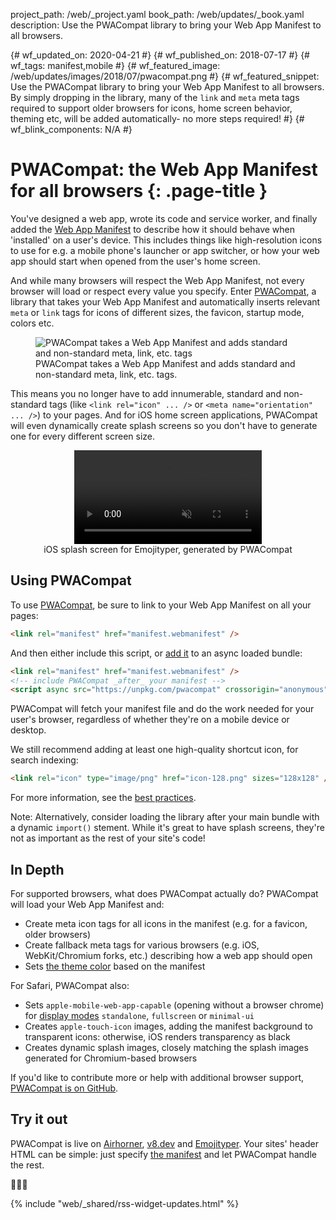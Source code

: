 project_path: /web/_project.yaml
book_path: /web/updates/_book.yaml
description: Use the PWACompat library to bring your Web App Manifest to all browsers.

{# wf_updated_on: 2020-04-21 #}
{# wf_published_on: 2018-07-17 #}
{# wf_tags: manifest,mobile #}
{# wf_featured_image: /web/updates/images/2018/07/pwacompat.png #}
{# wf_featured_snippet: Use the PWACompat library to bring your Web App Manifest to all browsers. By simply dropping in the library, many of the <code>link</code> and <code>meta</code> meta tags required to support older browsers for icons, home screen behavior, theming etc, will be added automatically- no more steps required! #}
{# wf_blink_components: N/A #}

# PWACompat: the Web App Manifest for all browsers {: .page-title }

<style>
  figure.figure-center {
    display: flex;
    align-items: center;
    flex-flow: column;
  }
</style>

You've designed a web app, wrote its code and service worker, and finally added the
[Web App Manifest](/web/fundamentals/web-app-manifest/) to describe how it should behave when
'installed' on a user's device. This includes things like high-resolution icons to use for e.g. a
mobile phone's launcher or app switcher, or how your web app should start when opened from the
user's home screen.

And while many browsers will respect the Web App Manifest, not every browser will load or respect
every value you specify. Enter [PWACompat](https://github.com/GoogleChromeLabs/pwacompat), a
library that takes your Web App Manifest and automatically inserts relevant `meta` or `link` tags
for icons of different sizes, the favicon, startup mode, colors etc.

<figure class="figure-center">
  <img src="/web/updates/images/2018/07/webmanifest.png"
       alt="PWACompat takes a Web App Manifest and adds standard and non-standard meta, link, etc. tags" />
  <figcaption>
    PWACompat takes a Web App Manifest and adds standard and non-standard meta, link, etc. tags.
  </figcaption>
</figure>

This means you no longer have to add innumerable, standard and non-standard tags (like
`<link rel="icon" ... />` or `<meta name="orientation" ... />`) to your pages. And for iOS home
screen applications, PWACompat will even dynamically create splash screens so you don't have to
generate one for every different screen size.

<figure class="figure-center">
  <video autoplay muted loop src="/web/updates/images/2018/07/emojityper-ios.mp4"></video>
  <figcaption>iOS splash screen for Emojityper, generated by PWACompat</figcaption>
</figure>

## Using PWACompat

To use [PWACompat](https://github.com/GoogleChromeLabs/pwacompat), be sure to link to your Web App
Manifest on all your pages:

```html
<link rel="manifest" href="manifest.webmanifest" />
```

And then either include this script, or [add it](https://www.npmjs.com/package/pwacompat) to an
async loaded bundle:

```html
<link rel="manifest" href="manifest.webmanifest" />
<!-- include PWACompat _after_ your manifest -->
<script async src="https://unpkg.com/pwacompat" crossorigin="anonymous"></script>
```

PWACompat will fetch your manifest file and do the work needed for your user's browser, regardless
of whether they're on a mobile device or desktop.

We still recommend adding at least one high-quality shortcut icon, for search indexing:

```html
<link rel="icon" type="image/png" href="icon-128.png" sizes="128x128" />
```

For more information, see the [best practices](https://github.com/GoogleChromeLabs/pwacompat).

Note: Alternatively, consider loading the library after your main bundle with a dynamic `import()`
stement. While it's great to have splash screens, they're not as important as the rest of your
site's code!

## In Depth

For supported browsers, what does PWACompat actually do? PWACompat will load your Web App Manifest
and:

* Create meta icon tags for all icons in the manifest (e.g. for a favicon, older browsers)
* Create fallback meta tags for various browsers (e.g. iOS, WebKit/Chromium forks, etc.) describing
  how a web app should open
* Sets [the theme color][theme-color] based on the manifest

[theme-color]: /web/updates/2014/11/Support-for-theme-color-in-Chrome-39-for-Android

For Safari, PWACompat also:

* Sets `apple-mobile-web-app-capable` (opening without a browser chrome) for
  [display modes](/web/fundamentals/web-app-manifest/#display) `standalone`, `fullscreen` or
  `minimal-ui`
* Creates `apple-touch-icon` images, adding the manifest background to transparent icons:
  otherwise, iOS renders transparency as black
* Creates dynamic splash images, closely matching the splash images generated for Chromium-based
  browsers

If you'd like to contribute more or help with additional browser support,
[PWACompat is on GitHub](https://github.com/GoogleChromeLabs/pwacompat).

## Try it out

PWACompat is live on [Airhorner](https://airhorner.com), [v8.dev](https://v8.dev) and 
[Emojityper](https://emojityper.com). Your sites' header HTML can be simple: just specify
[the manifest](https://emojityper.com/manifest.json) and let PWACompat handle the rest.

📢🤣🎉

{% include "web/_shared/rss-widget-updates.html" %}
